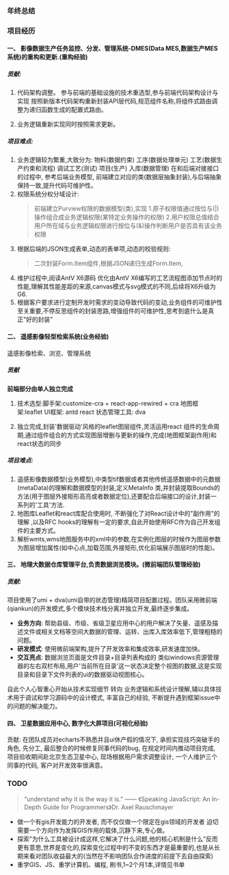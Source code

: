 
### 年终总结

### 项目经历

#### 一、 影像数据生产任务监控、分发、管理系统-DMES(Data MES,数据生产MES系统)的**重构**和**更新**.(重构经验)
   
   ##### 贡献:

   1. 代码架构调整。
   参与前端的基础设施的技术重选型,参与前端代码架构设计与实现
   按照新版本代码架构重新封装API层代码,规范组件名称,将组件式路由调整为递归函数生成的配置式路由。

   2. 业务逻辑重新实现同时按照需求更新。

   ##### 项目难点:
   1. 业务逻辑较为繁重,大致分为:
      物料(数据约束) 工序(数据处理单元) 工艺(数据生产约束和流程) 调试工艺(测试) 项目(生产) 入库(数据管理)
      在和后端对接接口的过程中, 参考后端业务模型, 前端建立对应的类(数据层抽象封装),与后端抽象保持一致,提升代码可维护性。
   2. 权限系统分权分域设计:
      > 前端建立Purview权限的数据模型(类),实现
      1.原子权限值通过按位与(|)操作组合成业务逻辑权限(某特定业务操作的权限)
      2.用户权限总值结合用户所在域与业务逻辑权限进行按位与(&)操作判断用户是否具有该业务权限
   3. 根据后端的JSON生成表单,动态的表单项,动态的校验规则:
      > 二次封装Form.Item组件,根据JSON递归生成Form.Item,
   4. 维护过程中,阅读AntV X6源码 优化由AntV X6编写的工艺流程图添加节点时的性能,理解其性能差距的来源,canvas模式与svg模式的不同,后续将X6升级为G6.
   5. 根据客户要求进行定制开发时需求的变动导致代码的变动,业务组件的可维护性至关重要,不停反思组件的封装思路,增强组件的可维护性,思考到底什么是真正"好的封装"

#### 二、 遥感影像轻型检索系统(业务经验)

   遥感影像检索、浏览、管理系统

   ##### 贡献
   **前端部分由单人独立完成**
   1. 技术选型:脚手架:customize-cra + react-app-rewired + cra 
            地图框架:leaflet
            UI框架: antd react
            状态管理工具: dva

   2. 独立完成,封装'数据驱动'风格的leaflet图层组件,灵活运用react 组件的生命周期,通过组件组合的方式实现图层增删与更新的操作,完成(地图框架副作用)和react状态的同步
   ##### 项目难点:
   1. 遥感影像数据模型(业务模型),中类型tif数据或者其他传统遥感数据中的元数据(metaData)的理解和数据模型的封装,定义MetaInfo 类,并封装提取Bounds的方法(用于图层外接矩形高亮或者数据定位),还要配合后端接口的设计,封装一系列的'工具'方法.
   2. 地图库Leaflet和react库配合使用时, 不断强化了对React设计中的"副作用"的理解 ,以及RFC hooks的理解有一定的要求,自此开始使用RFC作为自己开发组件的主要方式。
   3. 解析wmts,wms地图服务中的xml中的参数,在实例化图层的时候作为图层参数为图层增加属性(如中心点,加载范围,外接矩形,优化前端展示图层时的性能)。

#### 三、 地理大数据仓库管理平台,负责数据浏览模块。(微前端团队管理经验)
   ##### 贡献: 
   项目使用了umi + dva(umi自带的状态管理)精简项目配置过程。团队采用微前端(qiankun)的开发模式,多个模块技术栈分离并独立开发,最终逐步集成。
   * **业务方向**: 帮助县级、市级、省级卫星应用中心的用户解决了矢量、遥感及描述文件或相关文档等空间大数据的管理、运转、出库入库效率低下,管理粗糙的问题。
   * **研发模式**: 使用微前端架构,提升了开发效率和集成效率,研发速度加快。
   * **交互亮点**: 数据浏览页面是文件目录+目录列表构成的 类似windows资源管理器的左右双栏布局,用户'当前所在目录'这一状态决定整个视图的数据,这是实现目录和目录下文件列表的ui的数据驱动视图核心。

   自此个人心智重心开始从技术实现细节 转向 业务逻辑和系统设计理解,辅以具体技术用于调试和学习源码中的设计模式, 丰富自己的经验, 不断提升遇到框架issue中的问题的解决能力。

#### 四、 卫星数据应用中心, 数字化大屏项目(可视化经验)
   贡献: 在团队成员对echarts不熟悉并且ui休产假的情况下, 承担实现技巧突破手的角色, 先分工, 最后整合的时候修复同事代码的bug, 在规定时间内推动项目完成, 项目验收期间赴北京生态卫星中心, 现场根据用户需求调整设计, 一个人维护三个同事的代码, 客户对开发效率很满意。
   
### TODO
> “understand why it is the way it is.” —— 《Speaking JavaScript: An In-Depth Guide for Programmers》Dr. Axel Rauschmayer
* 做一个有gis开发能力的开发者, 而不仅仅做一个限定在gis领域的开发者 迫切需要一个方向作为发挥GIS作用的载体,沉静下来,专心做。
* 探索"为什么工具被设计成这样,它解决了什么问题,他的核心机制是什么"反而更有意思,世界是变化的,探索变化过程中的不变的东西才是最重要的,也是从长期来看对团队收益最大的(当然在不影响团队合作进度的前提下去自由探索)
* 重学GIS、JS、重学计算机、编程, 刷书,1~2个月1本,详情见书单